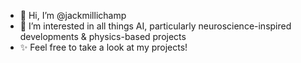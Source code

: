 - 👋 Hi, I’m @jackmillichamp
- 👀 I’m interested in all things AI, particularly neuroscience-inspired developments & physics-based projects
- ✨ Feel free to take a look at my projects!

<!---
jackmillichamp/jackmillichamp is a ✨ special ✨ repository because its `README.md` (this file) appears on your GitHub profile.
You can click the Preview link to take a look at your changes.
--->
